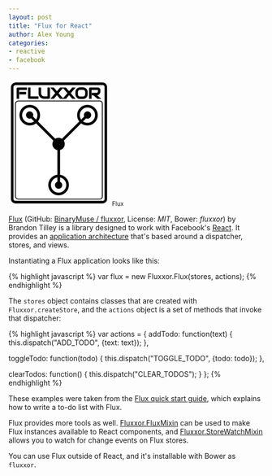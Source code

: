 ```yaml
---
layout: post
title: "Flux for React"
author: Alex Young
categories:
- reactive
- facebook
---
```


<div class="image">
  <img src="/images/posts/fluxxor.png" />
  <small>Flux</small>
</div>

[Flux](http://fluxxor.com/) (GitHub: [BinaryMuse / fluxxor](https://github.com/BinaryMuse/fluxxor), License: _MIT_, Bower: _fluxxor_) by Brandon Tilley is a library designed to work with Facebook's [React](http://facebook.github.io/react/).  It provides an [application architecture](http://facebook.github.io/react/docs/flux-overview.html) that's based around a dispatcher, stores, and views.

Instantiating a Flux application looks like this:

{% highlight javascript %}
var flux = new Fluxxor.Flux(stores, actions);
{% endhighlight %}

The `stores` object contains classes that are created with `Fluxxor.createStore`, and the `actions` object is a set of methods that invoke that dispatcher:

{% highlight javascript %}
var actions = {
  addTodo: function(text) {
    this.dispatch("ADD_TODO", {text: text});
  },

  toggleTodo: function(todo) {
    this.dispatch("TOGGLE_TODO", {todo: todo});
  },

  clearTodos: function() {
    this.dispatch("CLEAR_TODOS");
  }
};
{% endhighlight %}

These examples were taken from the [Flux quick start guide](http://fluxxor.com/getting-started/quick-start.html), which explains how to write a to-do list with Flux.

Flux provides more tools as well.  [Fluxxor.FluxMixin](http://fluxxor.com/documentation/flux-mixin.html) can be used to make Flux instances available to React components, and [Fluxxor.StoreWatchMixin](http://fluxxor.com/documentation/store-watch-mixin.html) allows you to watch for change events on Flux stores.

You can use Flux outside of React, and it's installable with Bower as `fluxxor`.
